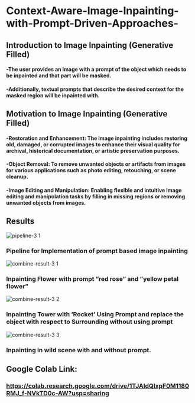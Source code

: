 # Context-Aware-Image-Inpainting-with-Prompt-Driven-Approaches-

## Introduction to Image Inpainting (Generative Filled)
#### -The user provides an image with a prompt of the object which needs to be inpainted and that part will be masked.
#### -Additionally, textual prompts that describe the desired context for the masked region will be inpainted with.  


## Motivation to Image Inpainting (Generative Filled)
#### -Restoration and Enhancement: The image inpainting includes restoring old, damaged, or corrupted images to enhance their visual quality for archival, historical documentation, or artistic preservation purposes.
#### -Object Removal: To remove unwanted objects or artifacts from images for various applications such as photo editing, retouching, or scene cleanup.
#### -Image Editing and Manipulation: Enabling flexible and intuitive image editing and manipulation tasks by filling in missing regions or removing unwanted objects from images.



## Results
![pipeline-3 1](https://github.com/user-attachments/assets/3381ff84-7306-40ce-86de-950e56c6d726)
### Pipeline for Implementation of prompt based image inpainting

![combine-result-3 1](https://github.com/user-attachments/assets/c48814a6-7929-4712-b436-cfa4b4fc9dfc)
###  Inpainting Flower with prompt ”red rose” and ”yellow petal flower”


![combine-result-3 2](https://github.com/user-attachments/assets/f32ebf8c-5f7c-4301-a126-cd5c72316b3c)
### Inpainting Tower with ’Rocket’ Using Prompt and replace the object with respect to Surrounding without using prompt


![combine-result-3 3](https://github.com/user-attachments/assets/a444f017-8fcb-405e-98d1-aa80f2c07b41)
### Inpainting in wild scene with and without prompt.

## Google Colab Link:
### https://colab.research.google.com/drive/1TJAIdQlxpF0M1180RMJ_f-NVkTD0c-AW?usp=sharing






